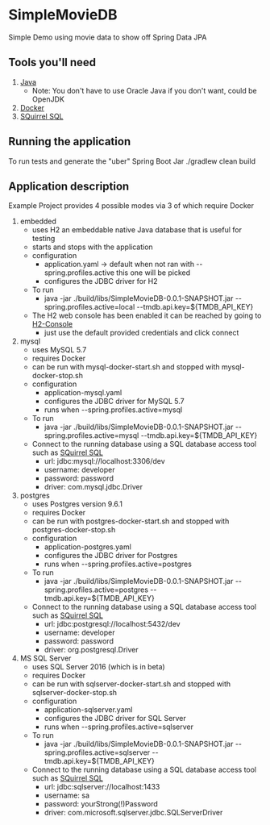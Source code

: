 # SimpleMovieDB
Simple Demo using movie data to show off Spring Data JPA

## Tools you'll need
1. [Java](http://www.oracle.com/technetwork/java/javase/downloads/index.html)
   - Note: You don't have to use Oracle Java if you don't want, could be OpenJDK
1. [Docker](https://docs.docker.com/engine/installation/)
1. [SQuirrel SQL](http://www.squirrelsql.org)

## Running the application
To run tests and generate the "uber" Spring Boot Jar
./gradlew clean build

## Application description
Example Project provides 4 possible modes via 3 of which require Docker
1. embedded
   - uses H2 an embeddable native Java database that is useful for testing
   - starts and stops with the application
   - configuration
     * application.yaml -> default when not ran with --spring.profiles.active this one will be picked
     * configures the JDBC driver for H2
   - To run
     * java -jar ./build/libs/SimpleMovieDB-0.0.1-SNAPSHOT.jar --spring.profiles.active=local --tmdb.api.key=${TMDB_API_KEY}
   - The H2 web console has been enabled it can be reached by going to [H2-Console](http://localhost:8080/h2-console)
     * just use the default provided credentials and click connect
1. mysql
   - uses MySQL 5.7
   - requires Docker
   - can be run with mysql-docker-start.sh and stopped with mysql-docker-stop.sh
   - configuration
     * application-mysql.yaml
     * configures the JDBC driver for MySQL 5.7
     * runs when --spring.profiles.active=mysql
   - To run
     * java -jar ./build/libs/SimpleMovieDB-0.0.1-SNAPSHOT.jar --spring.profiles.active=mysql --tmdb.api.key=${TMDB_API_KEY}
   - Connect to the running database using a SQL database access tool such as [SQuirrel SQL](http://www.squirrelsql.org)
     * url: jdbc:mysql://localhost:3306/dev
     * username: developer
     * password: password
     * driver: com.mysql.jdbc.Driver
1. postgres
   - uses Postgres version 9.6.1
   - requires Docker
   - can be run with postgres-docker-start.sh and stopped with postgres-docker-stop.sh
   - configuration
     * application-postgres.yaml
     * configures the JDBC driver for Postgres
     * runs when --spring.profiles.active=postgres
   - To run
     * java -jar ./build/libs/SimpleMovieDB-0.0.1-SNAPSHOT.jar --spring.profiles.active=postgres --tmdb.api.key=${TMDB_API_KEY}
   - Connect to the running database using a SQL database access tool such as [SQuirrel SQL](http://www.squirrelsql.org)
     * url: jdbc:postgresql://localhost:5432/dev
     * username: developer
     * password: password
     * driver: org.postgresql.Driver
1. MS SQL Server
   - uses SQL Server 2016 (which is in beta)
   - requires Docker
   - can be run with sqlserver-docker-start.sh and stopped with sqlserver-docker-stop.sh
   - configuration
     * application-sqlserver.yaml
     * configures the JDBC driver for SQL Server
     * runs when --spring.profiles.active=sqlserver
   - To run
     * java -jar ./build/libs/SimpleMovieDB-0.0.1-SNAPSHOT.jar --spring.profiles.active=sqlserver --tmdb.api.key=${TMDB_API_KEY}
   - Connect to the running database using a SQL database access tool such as [SQuirrel SQL](http://www.squirrelsql.org)
     * url: jdbc:sqlserver://localhost:1433
     * username: sa
     * password: yourStrong(!)Password
     * driver: com.microsoft.sqlserver.jdbc.SQLServerDriver